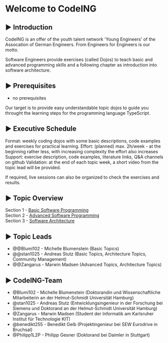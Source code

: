 # Welcome to CodeING

## :arrow_forward: Introduction

CodeING is an offer of the youth talent network 'Young Engineers' of the Assocation of German Engineers.
From Engineers for Engineers is our motto.

Software Engineers provide exercises (called Dojos) to teach basic and advanced programming skills and a following chapter as introduction into software architecture.

## :arrow_forward: Prerequisites

- no prerequisites

Our target is to provide easy understandable topic dojos to guide you throught the learning steps for the programming language TypeScript.

## :arrow_forward: Executive Schedule

Format: weekly coding dojos with some basic descriptions, code examples and exercises for practical learning.
Effort: (planned) max. 2h/week - at the beginning rather less, with increasing complexity the effort also increases
Support: exercise description, code examples, literature links, Q&A channels on github
Validation: at the end of each topic week, a short video from the topic lead will be provided.

If required, live sessions can also be organized to check the exercises and results.

## :arrow_forward: Topic Overview

Section 1 - [Basic Software Programming](section1/section1-basics.md)  
Section 2 - [Advanced Software Programming](section2/section2-advanced.md)  
Section 3 - [Software Architecture](section3/section3-architecture.md)  

## :arrow_forward: Topic Leads

- @@Blumi102 - Michelle Blumenstein (Basic Topics)  
- @@stan1025 - Andreas Stutz (Basic Topics, Architecture Topics,  Community Management)  
- @@Zangarus - Marwin Madsen (Advanced Topics, Architecture Topics)  

## :arrow_forward: CodeING-Team

- @Blumi102 - Michelle Blumenstein (Doktorandin und Wissenschaftliche Mitarbeiterin an der Helmut-Schmidt Universität Hamburg)  
- @stan1025 - Andreas Stutz (Entwicklungsingenieur in der Forschung bei Siemens und Doktorand an der Helmut-Schmidt Universität Hamburg)  
- @Zangarus - Marwin Madsen (Student der Informatik am Karlsruher Institut für Technologie KIT)  
- @benedikt255 - Benedikt Geib (Projektingenieur bei SEW Eurodrive in Bruchsal)  
- @Philipp1L2P - Philipp Gesner (Doktorand bei Daimler in Stuttgart)  





